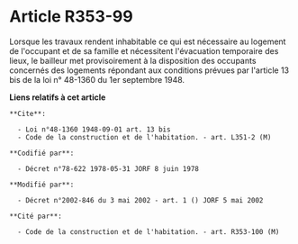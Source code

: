 # Article R353-99

Lorsque les travaux rendent inhabitable ce qui est nécessaire au logement de l'occupant et de sa famille et nécessitent
l'évacuation temporaire des lieux, le bailleur met provisoirement à la disposition des occupants concernés des logements
répondant aux conditions prévues par l'article 13 bis de la loi n° 48-1360 du 1er septembre 1948.

**Liens relatifs à cet article**

	**Cite**:

	  - Loi n°48-1360 1948-09-01 art. 13 bis
	  - Code de la construction et de l'habitation. - art. L351-2 (M)

	**Codifié par**:

	  - Décret n°78-622 1978-05-31 JORF 8 juin 1978

	**Modifié par**:

	  - Décret n°2002-846 du 3 mai 2002 - art. 1 () JORF 5 mai 2002

	**Cité par**:

	  - Code de la construction et de l'habitation. - art. R353-100 (M)
